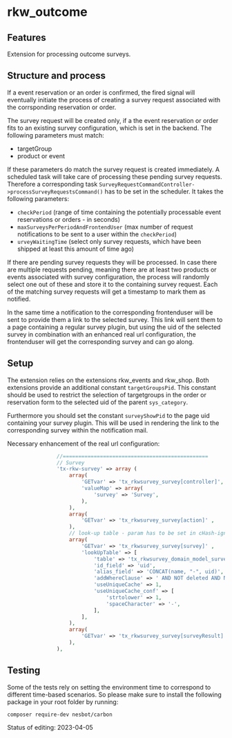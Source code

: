 # rkw_outcome
## Features
Extension for processing outcome surveys.

## Structure and process

If a event reservation or an order is confirmed, the fired signal will eventually initiate the process of creating a survey request associated with the corrsponding reservation or order.

The survey request will be created only, if a the event reservation or order fits to an existing survey configuration, which is set in the backend. The following parameters must match:

* targetGroup
* product or event

If these parameters do match the survey request is created immediately. A scheduled task will take care of processing these pending survey requests. Therefore a corresponding task ```SurveyRequestCommandController->processSurveyRequestsCommand()``` has to be set in the scheduler. It takes the following parameters:

* ```checkPeriod``` (range of time containing the potentially processable event reservations or orders - in seconds)
* ```maxSurveysPerPeriodAndFrontendUser``` (max number of request notifications to be sent to a user within the ```checkPeriod```)
* ```urveyWaitingTime``` (select only survey requests, which have been shipped at least this amount of time ago)

If there are pending survey requests they will be processed. In case there are multiple requests pending, meaning there are at least two products or events associated with survey configuration, the process will randomly select one out of these and store it to the containing survey request. Each of the matching survey requests will get a timestamp to mark them as notified.

In the same time a notification to the corresponding frontenduser will be sent to provide them a link to the selected survey. This link will sent them to a page containing a regular survey plugin, but using the uid of the selected survey in combination with an enhanced real url configuration, the frontenduser will get the corresponding survey and can go along.

## Setup

The extension relies on the extensions rkw_events and rkw_shop. Both extensions provide an additional constant ```targetGroupsPid```. This constant should be used to restrict the selection of targetgroups in the order or reservation form to the selected uid of the parent ```sys_category```.

Furthermore you should set the constant ```surveyShowPid``` to the page uid containing your survey plugin. This will be used in rendering the link to the corresponding survey within the notification mail.

Necessary enhancement of the real url configuration:

```php
                //===============================================
                // Survey
                'tx-rkw-survey' => array (
                    array(
                        'GETvar' => 'tx_rkwsurvey_survey[controller]',
                        'valueMap' => array(
                            'survey' => 'Survey',
                        ),
                    ),
                    array(
                        'GETvar' => 'tx_rkwsurvey_survey[action]' ,
                    ),
                    // look-up table - param has to be set in cHash-ignore in Install-Tool!
                    array(
                        'GETvar' => 'tx_rkwsurvey_survey[survey]' ,
                        'lookUpTable' => [
                            'table' => 'tx_rkwsurvey_domain_model_survey',
                            'id_field' => 'uid',
                            'alias_field' => 'CONCAT(name, "-", uid)',
                            'addWhereClause' => ' AND NOT deleted AND NOT hidden',
                            'useUniqueCache' => 1,
                            'useUniqueCache_conf' => [
                                'strtolower' => 1,
                                'spaceCharacter' => '-',
                            ],
                        ],
                    ),
                    array(
                        'GETvar' => 'tx_rkwsurvey_survey[surveyResult]',
                    ),
                ),
```

## Testing

Some of the tests rely on setting the environment time to correspond to different time-based scenarios. So please make sure to install the following package in your root folder by running:

``composer require-dev nesbot/carbon``

Status of editing: 2023-04-05
